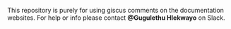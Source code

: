 This repository is purely for using giscus comments on the documentation websites. For help or info please contact **@Gugulethu Hlekwayo** on Slack.
